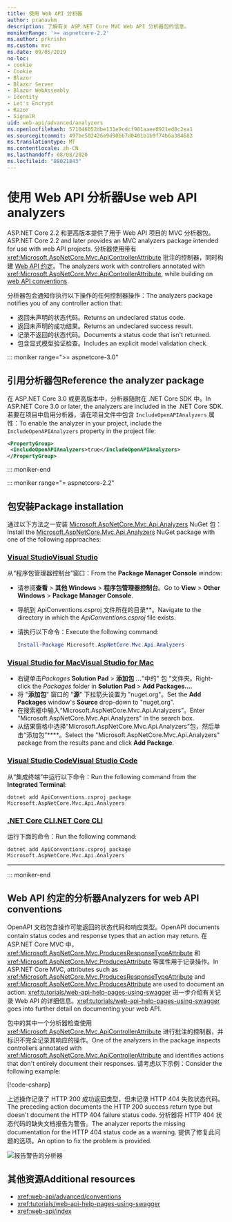 ```yaml
---
title: 使用 Web API 分析器
author: pranavkm
description: 了解有关 ASP.NET Core MVC Web API 分析器包的信息。
monikerRange: '>= aspnetcore-2.2'
ms.author: prkrishn
ms.custom: mvc
ms.date: 09/05/2019
no-loc:
- cookie
- Cookie
- Blazor
- Blazor Server
- Blazor WebAssembly
- Identity
- Let's Encrypt
- Razor
- SignalR
uid: web-api/advanced/analyzers
ms.openlocfilehash: 571046052dbe131e9cdcf981aaee0921ed8c2ea1
ms.sourcegitcommit: 497be502426e9d90bb7d0401b1b9f74b6a384682
ms.translationtype: MT
ms.contentlocale: zh-CN
ms.lasthandoff: 08/08/2020
ms.locfileid: "88021843"
---
```

# <a name="use-web-api-analyzers"></a><span data-ttu-id="bd3d7-103">使用 Web API 分析器</span><span class="sxs-lookup"><span data-stu-id="bd3d7-103">Use web API analyzers</span></span>

<span data-ttu-id="bd3d7-104">ASP.NET Core 2.2 和更高版本提供了用于 Web API 项目的 MVC 分析器包。</span><span class="sxs-lookup"><span data-stu-id="bd3d7-104">ASP.NET Core 2.2 and later provides an MVC analyzers package intended for use with web API projects.</span></span> <span data-ttu-id="bd3d7-105">分析器使用带有 <xref:Microsoft.AspNetCore.Mvc.ApiControllerAttribute> 批注的控制器，同时构建 [Web API 约定](xref:web-api/advanced/conventions)。</span><span class="sxs-lookup"><span data-stu-id="bd3d7-105">The analyzers work with controllers annotated with <xref:Microsoft.AspNetCore.Mvc.ApiControllerAttribute>, while building on [web API conventions](xref:web-api/advanced/conventions).</span></span>

<span data-ttu-id="bd3d7-106">分析器包会通知你执行以下操作的任何控制器操作：</span><span class="sxs-lookup"><span data-stu-id="bd3d7-106">The analyzers package notifies you of any controller action that:</span></span>

* <span data-ttu-id="bd3d7-107">返回未声明的状态代码。</span><span class="sxs-lookup"><span data-stu-id="bd3d7-107">Returns an undeclared status code.</span></span>
* <span data-ttu-id="bd3d7-108">返回未声明的成功结果。</span><span class="sxs-lookup"><span data-stu-id="bd3d7-108">Returns an undeclared success result.</span></span>
* <span data-ttu-id="bd3d7-109">记录不返回的状态代码。</span><span class="sxs-lookup"><span data-stu-id="bd3d7-109">Documents a status code that isn't returned.</span></span>
* <span data-ttu-id="bd3d7-110">包含显式模型验证检查。</span><span class="sxs-lookup"><span data-stu-id="bd3d7-110">Includes an explicit model validation check.</span></span>

::: moniker range=">= aspnetcore-3.0"

## <a name="reference-the-analyzer-package"></a><span data-ttu-id="bd3d7-111">引用分析器包</span><span class="sxs-lookup"><span data-stu-id="bd3d7-111">Reference the analyzer package</span></span>

<span data-ttu-id="bd3d7-112">在 ASP.NET Core 3.0 或更高版本中，分析器随附在 .NET Core SDK 中。</span><span class="sxs-lookup"><span data-stu-id="bd3d7-112">In ASP.NET Core 3.0 or later, the analyzers are included in the .NET Core SDK.</span></span> <span data-ttu-id="bd3d7-113">若要在项目中启用分析器，请在项目文件中包含 `IncludeOpenAPIAnalyzers` 属性：</span><span class="sxs-lookup"><span data-stu-id="bd3d7-113">To enable the analyzer in your project, include the `IncludeOpenAPIAnalyzers` property in the project file:</span></span>

```xml
<PropertyGroup>
 <IncludeOpenAPIAnalyzers>true</IncludeOpenAPIAnalyzers>
</PropertyGroup>
```

::: moniker-end

::: moniker range="= aspnetcore-2.2"

## <a name="package-installation"></a><span data-ttu-id="bd3d7-114">包安装</span><span class="sxs-lookup"><span data-stu-id="bd3d7-114">Package installation</span></span>

<span data-ttu-id="bd3d7-115">通过以下方法之一安装 [Microsoft.AspNetCore.Mvc.Api.Analyzers](https://www.nuget.org/packages/Microsoft.AspNetCore.Mvc.Api.Analyzers) NuGet 包：</span><span class="sxs-lookup"><span data-stu-id="bd3d7-115">Install the [Microsoft.AspNetCore.Mvc.Api.Analyzers](https://www.nuget.org/packages/Microsoft.AspNetCore.Mvc.Api.Analyzers) NuGet package with one of the following approaches:</span></span>

### <a name="visual-studio"></a>[<span data-ttu-id="bd3d7-116">Visual Studio</span><span class="sxs-lookup"><span data-stu-id="bd3d7-116">Visual Studio</span></span>](#tab/visual-studio)

<span data-ttu-id="bd3d7-117">从“程序包管理器控制台”窗口：</span><span class="sxs-lookup"><span data-stu-id="bd3d7-117">From the **Package Manager Console** window:</span></span>
  * <span data-ttu-id="bd3d7-118">请参阅**查看** > **其他 Windows** > **程序包管理器控制台**。</span><span class="sxs-lookup"><span data-stu-id="bd3d7-118">Go to **View** > **Other Windows** > **Package Manager Console**.</span></span>
  * <span data-ttu-id="bd3d7-119">导航到 ApiConventions.csproj 文件所在的目录\*\*。</span><span class="sxs-lookup"><span data-stu-id="bd3d7-119">Navigate to the directory in which the *ApiConventions.csproj* file exists.</span></span>
  * <span data-ttu-id="bd3d7-120">请执行以下命令：</span><span class="sxs-lookup"><span data-stu-id="bd3d7-120">Execute the following command:</span></span>

    ```powershell
    Install-Package Microsoft.AspNetCore.Mvc.Api.Analyzers
    ```

### <a name="visual-studio-for-mac"></a>[<span data-ttu-id="bd3d7-121">Visual Studio for Mac</span><span class="sxs-lookup"><span data-stu-id="bd3d7-121">Visual Studio for Mac</span></span>](#tab/visual-studio-mac)

* <span data-ttu-id="bd3d7-122">右键单击*Packages* **Solution Pad** > **添加包 ...**"中的" 包 "文件夹。</span><span class="sxs-lookup"><span data-stu-id="bd3d7-122">Right-click the *Packages* folder in **Solution Pad** > **Add Packages...**.</span></span>
* <span data-ttu-id="bd3d7-123">将 "**添加包**" 窗口的 "**源**" 下拉箭头设置为 "nuget.org"。</span><span class="sxs-lookup"><span data-stu-id="bd3d7-123">Set the **Add Packages** window's **Source** drop-down to "nuget.org".</span></span>
* <span data-ttu-id="bd3d7-124">在搜索框中输入“Microsoft.AspNetCore.Mvc.Api.Analyzers”。</span><span class="sxs-lookup"><span data-stu-id="bd3d7-124">Enter "Microsoft.AspNetCore.Mvc.Api.Analyzers" in the search box.</span></span>
* <span data-ttu-id="bd3d7-125">从结果窗格中选择“Microsoft.AspNetCore.Mvc.Api.Analyzers”包，然后单击“添加包”\*\*\*\*。</span><span class="sxs-lookup"><span data-stu-id="bd3d7-125">Select the "Microsoft.AspNetCore.Mvc.Api.Analyzers" package from the results pane and click **Add Package**.</span></span>

### <a name="visual-studio-code"></a>[<span data-ttu-id="bd3d7-126">Visual Studio Code</span><span class="sxs-lookup"><span data-stu-id="bd3d7-126">Visual Studio Code</span></span>](#tab/visual-studio-code)

<span data-ttu-id="bd3d7-127">从“集成终端”中运行以下命令：</span><span class="sxs-lookup"><span data-stu-id="bd3d7-127">Run the following command from the **Integrated Terminal**:</span></span>

```dotnetcli
dotnet add ApiConventions.csproj package Microsoft.AspNetCore.Mvc.Api.Analyzers
```

### <a name="net-core-cli"></a>[<span data-ttu-id="bd3d7-128">.NET Core CLI</span><span class="sxs-lookup"><span data-stu-id="bd3d7-128">.NET Core CLI</span></span>](#tab/netcore-cli)

<span data-ttu-id="bd3d7-129">运行下面的命令：</span><span class="sxs-lookup"><span data-stu-id="bd3d7-129">Run the following command:</span></span>

```dotnetcli
dotnet add ApiConventions.csproj package Microsoft.AspNetCore.Mvc.Api.Analyzers
```

---

::: moniker-end

## <a name="analyzers-for-web-api-conventions"></a><span data-ttu-id="bd3d7-130">Web API 约定的分析器</span><span class="sxs-lookup"><span data-stu-id="bd3d7-130">Analyzers for web API conventions</span></span>

<span data-ttu-id="bd3d7-131">OpenAPI 文档包含操作可能返回的状态代码和响应类型。</span><span class="sxs-lookup"><span data-stu-id="bd3d7-131">OpenAPI documents contain status codes and response types that an action may return.</span></span> <span data-ttu-id="bd3d7-132">在 ASP.NET Core MVC 中，<xref:Microsoft.AspNetCore.Mvc.ProducesResponseTypeAttribute> 和 <xref:Microsoft.AspNetCore.Mvc.ProducesAttribute> 等属性用于记录操作。</span><span class="sxs-lookup"><span data-stu-id="bd3d7-132">In ASP.NET Core MVC, attributes such as <xref:Microsoft.AspNetCore.Mvc.ProducesResponseTypeAttribute> and <xref:Microsoft.AspNetCore.Mvc.ProducesAttribute> are used to document an action.</span></span> <span data-ttu-id="bd3d7-133"><xref:tutorials/web-api-help-pages-using-swagger> 进一步介绍有关记录 Web API 的详细信息。</span><span class="sxs-lookup"><span data-stu-id="bd3d7-133"><xref:tutorials/web-api-help-pages-using-swagger> goes into further detail on documenting your web API.</span></span>

<span data-ttu-id="bd3d7-134">包中的其中一个分析器检查使用 <xref:Microsoft.AspNetCore.Mvc.ApiControllerAttribute> 进行批注的控制器，并标识不完全记录其响应的操作。</span><span class="sxs-lookup"><span data-stu-id="bd3d7-134">One of the analyzers in the package inspects controllers annotated with <xref:Microsoft.AspNetCore.Mvc.ApiControllerAttribute> and identifies actions that don't entirely document their responses.</span></span> <span data-ttu-id="bd3d7-135">请考虑以下示例：</span><span class="sxs-lookup"><span data-stu-id="bd3d7-135">Consider the following example:</span></span>

[!code-csharp[](conventions/sample/Controllers/ContactsController.cs?name=missing404docs&highlight=10)]

<span data-ttu-id="bd3d7-136">上述操作记录了 HTTP 200 成功返回类型，但未记录 HTTP 404 失败状态代码。</span><span class="sxs-lookup"><span data-stu-id="bd3d7-136">The preceding action documents the HTTP 200 success return type but doesn't document the HTTP 404 failure status code.</span></span> <span data-ttu-id="bd3d7-137">分析器将 HTTP 404 状态代码的缺失文档报告为警告。</span><span class="sxs-lookup"><span data-stu-id="bd3d7-137">The analyzer reports the missing documentation for the HTTP 404 status code as a warning.</span></span> <span data-ttu-id="bd3d7-138">提供了修复此问题的选项。</span><span class="sxs-lookup"><span data-stu-id="bd3d7-138">An option to fix the problem is provided.</span></span>

![报告警告的分析器](conventions/_static/Analyzer.gif)

## <a name="additional-resources"></a><span data-ttu-id="bd3d7-140">其他资源</span><span class="sxs-lookup"><span data-stu-id="bd3d7-140">Additional resources</span></span>

* <xref:web-api/advanced/conventions>
* <xref:tutorials/web-api-help-pages-using-swagger>
* <xref:web-api/index>
